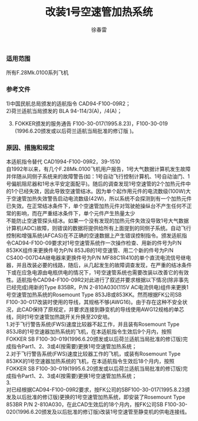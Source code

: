 ﻿---
amendno: 39-1705  
cadno: CAD1994-F100-09R3  
title: 改装1号空速管加热系统  
publishdate: 1996-09-02  
effdate: 1996-09-02  
acmodels: ["F100"]  
tags: []  
engs: []  
pns: []  
mfrs: ["FOKKER"]  
admins: 华东管理局  
author: 徐春雷  
---
  
### 适用范围  
所有F.28Mk.0100系列飞机  
  
<!--more-->  
### 参考文件  
  1)中国民航总局颁发的适航指令 CAD94-F100-09R2；  
  2)荷兰适航当局颁发的 BLA 94-114/3(A)，/4(A)；  
  
  3) FOKKER颁发的服务通告 F100-30-017(1995.8.23)，F100-30-019 (1996.6.20颁发或以后荷兰适航当局批准的修订版 )。  
  
### 原因、措施和规定  

  本适航指令替代 CAD1994-F100-09R2，39-1510  
  自1992年以来，有几个F.28Mk.0100飞机用户报告，1号大气数据计算机发生故障并伴随从同侧子系统来的故障警告(如：1号自动飞行控制计算机、1号自动油门、1号偏航阻尼器和1号水平安定面配平)。随后的调查发现1号空速管的2个加热元件中的1个已经失效，因此导致空速管结冰。因为单个起作用元件的电流数级(100W)大于空速管加热失效警告启动电流数级(42W)，所以系统不会探测到有一个加热元件已失效。在正常结冰条件下，单个空速管加热元件对驾驶舱操纵台不产生任何不正常的影响，而在严重结冰条件下，单个元件产生热量太少  
不能防止空速管探头结冰。如果一个没有发现的加热元件失效没导致1号大气数据计算机(ADC)故障，则错误的数据将提供给所有上面提到的同侧子系统。自动飞行控制和增强系统(AFCAS)在不正确的空速数据上产生错误控制指令。颁发适航指令CAD94-F100-09要求对1号空速管系统作一次操作检查、用新的件号为P/N 853KK组件来更换件号为P/N 853JB的1号空速管、用二个新的件号为P/N CS400-007D4A继电器来更换件号为P/N MF88C1R410的单个直流电流信号继电器，并且改装必要的线路，随后，从几起发生的故障调查发现，在严重的结冰条件下或在应急电源由电瓶供电的情况下，1号空速管系统也需要改装以改善它的有效性。适航指令CAD94-F100-09R2对此进行了叙述并要求根据以下情况(除非事先已经完成)用新的Type 835BR，P/N 2-810A030(115V AC电流供电)组件来更换1号空速管加热系统的Rosemount Type 853JB或853KK。然而根据FK公司SB F100-30-017改装时使用的导线，其规格不够(AWG16)。由于存在这种不安全状况，此CAD保持了原规定，并要求连接到静变机的导线使用AWG12规格的单芯线，同时1号空速管加热跳开关升换至20安培。  
  1.对于飞行警告系统(FWS)速度比较器不起工作，并且装有Rosemount Type 853JB的1号空速器加热系统的飞机，在本适航指令生效后9个月内，按照FOKKER SB F100-30-019(1996.6.20颁发或以后荷兰适航当局批准的修订版)完成指令Part1、2、3或4(按需要)更换1号空速管加热系统；  
  2.对于飞行警告系统(FWS)速度比较器工作的飞机，或装有Rosemount Type 853KK的1号空速器加热系统的飞机，在本适航指令生效后18个月内，按照FOKKER SB F100-30-019(1995.6.20颁发或以后荷兰适航当局批准的修订版)完成指令Part1、2、3或4(按需要)更换1号空速管加热系统；  
3.  
对已经根据CAD94-F100-09R2要求，按FK公司的SBF100-30-017(1995.8.23颁发及以后批准的修订版)更换的1号空速管加热系统，即安装了Rosemount Type 853BR P/N 2-810A030，在此CAD生效后的18个月内，按FK公司SB F100-30-020(1996.6.20颁发及以后批准的修订版)改装1号空速管至静变机的供电连接线。  
  
